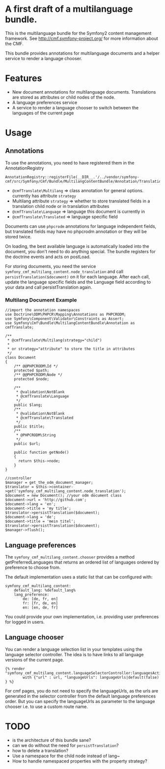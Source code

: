 # A first draft of a multilanguage bundle.

This is the multilanguage bundle for the Symfony2 content management framework.
See http://cmf.symfony-project.org/ for more information about the CMF.

This bundle provides annotations for multilanguage documents and a helper
service to render a language chooser.

# Features

* New document annotations for multilanguage documents. Translations are stored
    as attributes or child nodes of the node.
* A language preferences service
* A service to render a language chooser to switch between the languages of the
    current page

# Usage

## Annotations

To use the annotations, you need to have registered them in the AnnotationRegistry

    AnnotationRegistry::registerFile(__DIR__.'/../vendor/symfony-cmf/src/Symfony/Cmf/Bundle/MultilangContentBundle/Annotation/TranslationAnnotations.php');


* ``@cmfTranslate\Multilang`` => class annotation for general options. currently has attribute ``strategy``
* Multilang attribute ``strategy`` => whether to store translated fields in a translation child node or in translation attributes
* ``@cmfTranslate\Language`` => language this document is currently in
* ``@cmfTranslate\Translated`` => language specific field

Documents can use ``phpcrodm`` annotations for language independent fields, but
translated fields may have no phpcrodm annotation or they will be stored twice.

On loading, the best available language is automatically loaded into the
document, you don't need to do anything special. The bundle registers for the
doctrine events and acts on postLoad.

For storing documents, you need the service
``symfony_cmf_multilang_content.node_translation`` and call
``persistTranslation($document)`` on it for each language. After each call,
update the language specific fields and the Language field according to your
data and call persistTranslation again.

### Multilang Document Example

    //import the annotation namespaces
    use Doctrine\ODM\PHPCR\Mapping\Annotations as PHPCRODM;
    use Symfony\Component\Validator\Constraints as Assert;
    use Symfony\Cmf\Bundle\MultilangContentBundle\Annotation as cmfTranslate;

    /**
     * @cmfTranslate\Multilang(strategy="child")
     *
     * or strategy="attribute" to store the title in attributes
     */
    class Document
    {
        /** @@PHPCRODM\Id */
        protected $path;
        /** @@PHPCRODM\Node */
        protected $node;

        /**
         * @validation\NotBlank
         * @cmfTranslate\Language
         */
        public $lang;
        /**
         * @validation\NotBlank
         * @cmfTranslate\Translated
         */
        public $title;
        /**
         * @PHPCRODM\String
         */
        public $url;

        public function getNode()
        {
          return $this->node;
        }
    }

    //controller
    $manager = get_the_odm_document_manager;
    $translator = $this->container->get('symfony_cmf_multilang_content.node_translation');
    $document = new Document(); //your odm document class
    $document->url = 'http://github.com';
    $document->lang = 'en';
    $document->title = 'my title';
    $translator->persistTranslation($document);
    $document->lang = 'de';
    $document->title = 'mein titel';
    $translator->persistTranslation($document);
    $manager->flush();


## Language preferences

The ``symfony_cmf_multilang_content.chooser`` provides a method
getPreferredLanguages that returns an ordered list of languages ordered by
preference to choose from.

The default implementation uses a static list that can be configured with:


    symfony_cmf_multilang_content:
        default_lang: %default_lang%
        lang_preference:
            de: [de, fr, en]
            fr: [fr, de, en]
            en: [en, de, fr]

You could provide your own implementation, i.e. providing user preferences for
logged in users.


## Language chooser

You can render a language selection list in your templates using the language
selector controller. The idea is to have links to all language versions of the
current page.

    {% render "symfony_cmf_multilang_content.languageSelectorController:languagesAction"
            with {"url" : url, "languageUrls": languageUrls|default(false) } %}

For cmf pages, you do not need to specify the languageUrls, as the urls are
generated in the selector controller from the default language preferences
order.
But you can specify the languageUrls as parameter to the language chooser
i.e. to use a custom route name.


# TODO

* is the architecture of this bundle sane?
* can we do without the need for ``persistTranslation``?
* how to delete a translation?
* Use a namespace for the child node instead of lang~
* How to handle namespaced properties with the property strategy?
